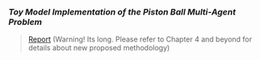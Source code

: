 
### _Toy Model Implementation of the Piston Ball Multi-Agent Problem_

> [Report](https://github.com/OJL96/Piston-Ball-Toy-Model/files/7219483/20316736_PHYS4037.pdf) (Warning! Its long. Please refer to Chapter 4 and beyond for details about new proposed methodology)
